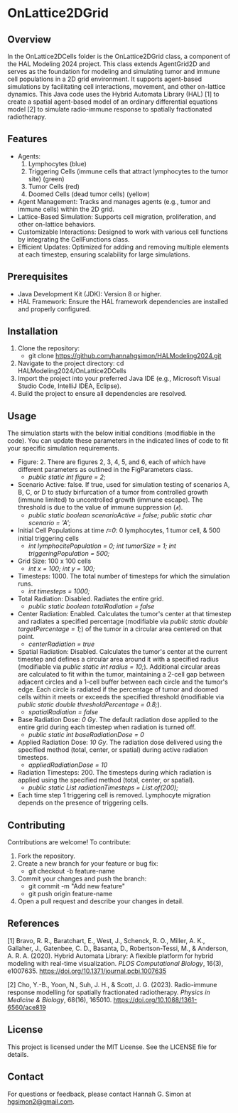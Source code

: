 # OnLattice2DGrid

## Overview
In the OnLattice2DCells folder is the OnLattice2DGrid class, a component of the HAL Modeling 2024 project. This class extends AgentGrid2D<CellFunctions> and serves as the foundation for modeling and simulating tumor and immune cell populations in a 2D grid environment. It supports agent-based simulations by facilitating cell interactions, movement, and other on-lattice dynamics. This Java code uses the Hybrid Automata Library (HAL) [1] to create a spatial agent-based model of an ordinary differential equations model [2] to simulate radio-immune response to spatially fractionated radiotherapy.

## Features
- Agents:
  1. Lymphocytes (blue)
  2. Triggering Cells (immune cells that attract lymphocytes to the tumor site) (green)
  3. Tumor Cells (red)
  4. Doomed Cells (dead tumor cells) (yellow)
- Agent Management: Tracks and manages agents (e.g., tumor and immune cells) within the 2D grid.
- Lattice-Based Simulation: Supports cell migration, proliferation, and other on-lattice behaviors.
- Customizable Interactions: Designed to work with various cell functions by integrating the CellFunctions class.
- Efficient Updates: Optimized for adding and removing multiple elements at each timestep, ensuring scalability for large simulations.

## Prerequisites
- Java Development Kit (JDK): Version 8 or higher.
- HAL Framework: Ensure the HAL framework dependencies are installed and properly configured.

## Installation
1. Clone the repository:
    - git clone https://github.com/hannahgsimon/HALModeling2024.git
2. Navigate to the project directory: cd HALModeling2024/OnLattice2DCells
3. Import the project into your preferred Java IDE (e.g., Microsoft Visual Studio Code, IntelliJ IDEA, Eclipse).
4. Build the project to ensure all dependencies are resolved.

## Usage
The simulation starts with the below initial conditions (modifiable in the code). You can update these parameters in the indicated lines of code to fit your specific simulation requirements.
- Figure: 2. There are figures 2, 3, 4, 5, and 6, each of which have different parameters as outlined in the FigParameters class.
    - *public static int figure = 2;*
- Scenario Active: false. If true, used for simulation testing of scenarios A, B, C, or D to study birfurcation of a tumor from controlled growth (immune limited) to uncontrolled growth (immune escape). The threshold is due to the value of immune suppression (*𝜅*).
    - *public static boolean scenarioActive = false; public static char scenario = 'A';*
- Initial Cell Populations at time *𝑡=0*: 0 lymphocytes, 1 tumor cell, & 500 initial triggering cells
    - *int lymphocitePopulation = 0;
        int tumorSize = 1;
        int triggeringPopulation = 500;*
- Grid Size: 100 x 100 cells
    - *int x = 100;
        int y = 100;*
- Timesteps: 1000. The total number of timesteps for which the simulation runs.
    - *int timesteps = 1000;*
- Total Radiation: Disabled. Radiates the entire grid.
    - *public static boolean totalRadiation = false*
- Center Radiation: Enabled. Calculates the tumor's center at that timestep and radiates a specified percentage (modifiable via *public static double targetPercentage = 1;*) of the tumor in a circular area centered on that point.
    - *centerRadiation = true*
- Spatial Radiation: Disabled. Calculates the tumor's center at the current timestep and defines a circular area around it with a specified radius (modifiable via *public static int radius = 10;*). Additional circular areas are calculated to fit within the tumor, maintaining a 2-cell gap between adjacent circles and a 1-cell buffer between each circle and the tumor's edge. Each circle is radiated if the percentage of tumor and doomed cells within it meets or exceeds the specified threshold (modifiable via *public static double thresholdPercentage = 0.8;*).
    - *spatialRadiation = false*
- Base Radiation Dose: *0 Gy*. The default radiation dose applied to the entire grid during each timestep when radiation is turned off.
    - *public static int baseRadiationDose = 0*
- Applied Radiation Dose: *10 Gy*. The radiation dose delivered using the specified method (total, center, or spatial) during active radiation timesteps.
    - *appliedRadiationDose = 10*
- Radiation Timesteps: 200. The timesteps during which radiation is applied using the specified method (total, center, or spatial).
    - *public static List<Integer> radiationTimesteps = List.of(200);*
- Each time step 1 triggering cell is removed. Lymphocyte migration depends on the presence of triggering cells. 


## Contributing
Contributions are welcome! To contribute:
1. Fork the repository.
2. Create a new branch for your feature or bug fix:
    - git checkout -b feature-name
3. Commit your changes and push the branch:
    - git commit -m "Add new feature"
    - git push origin feature-name
4. Open a pull request and describe your changes in detail.

## References
[1] Bravo, R. R., Baratchart, E., West, J., Schenck, R. O., Miller, A. K., Gallaher, J., Gatenbee, C. D., Basanta, D., Robertson-Tessi, M., & Anderson, A. R. A. (2020). Hybrid Automata Library: A flexible platform for hybrid modeling with real-time visualization. *PLOS Computational Biology*, 16(3), e1007635. https://doi.org/10.1371/journal.pcbi.1007635

[2] Cho, Y.-B., Yoon, N., Suh, J. H., & Scott, J. G. (2023). Radio-immune response modelling for spatially fractionated radiotherapy. *Physics in Medicine & Biology*, 68(16), 165010. https://doi.org/10.1088/1361-6560/ace819

## License
This project is licensed under the MIT License. See the LICENSE file for details.

## Contact
For questions or feedback, please contact Hannah G. Simon at hgsimon2@gmail.com.
